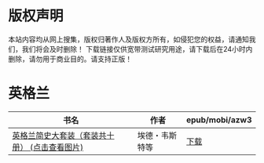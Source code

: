 # 版权声明

本站内容均从网上搜集，版权归著作人及版权方所有，如侵犯您的权益，请通知我们，我们将会及时删除！ 下载链接仅供宽带测试研究用途，请下载后在24小时内删除，请勿用于商业目的。请支持正版！

# 英格兰

| 书名 | 作者 | epub/mobi/azw3 |
| --- | --- | --- |
| [英格兰简史大套装（套装共十册） (点击查看图片)](https://www.dushupai.com/attachment/2024/06/11/f184d36f478130ad.jpg) | 埃德・韦斯特等 | [下载](https://url89.ctfile.com/f/31084289-1375504159-936447?p=8866) |
